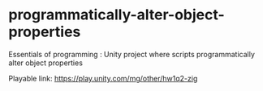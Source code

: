 # programmatically-alter-object-properties
Essentials of programming : Unity project where scripts programmatically alter object properties

Playable link: https://play.unity.com/mg/other/hw1q2-zig
